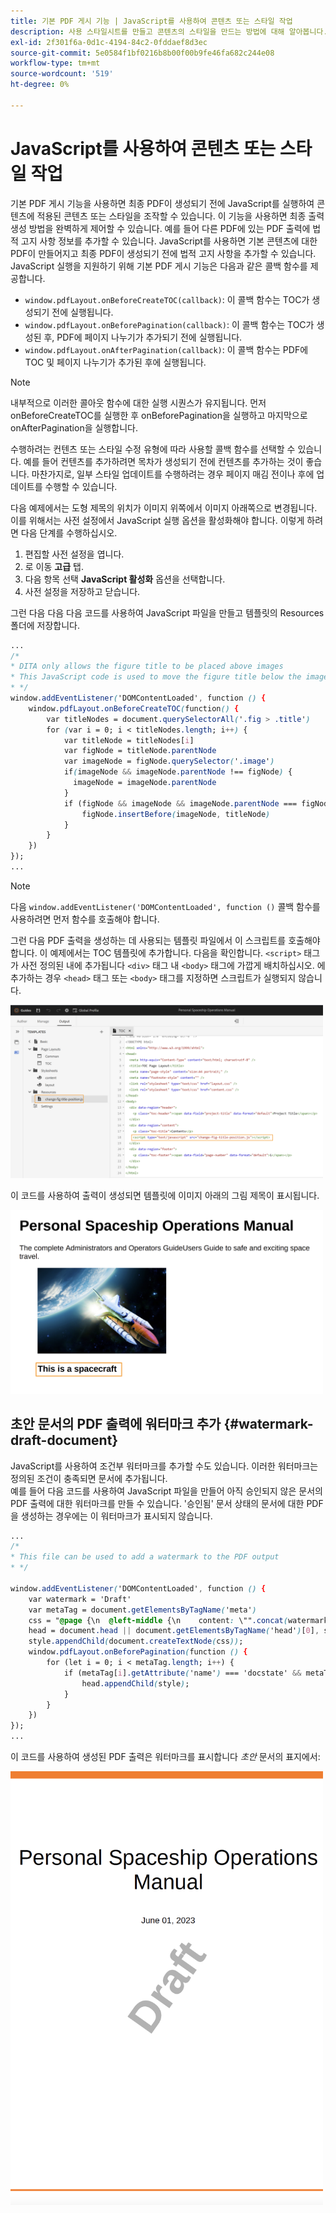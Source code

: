 ```yaml
---
title: 기본 PDF 게시 기능 | JavaScript를 사용하여 콘텐츠 또는 스타일 작업
description: 사용 스타일시트를 만들고 콘텐츠의 스타일을 만드는 방법에 대해 알아봅니다.
exl-id: 2f301f6a-0d1c-4194-84c2-0fddaef8d3ec
source-git-commit: 5e0584f1bf0216b8b00f00b9fe46fa682c244e08
workflow-type: tm+mt
source-wordcount: '519'
ht-degree: 0%

---
```


# JavaScript를 사용하여 콘텐츠 또는 스타일 작업

기본 PDF 게시 기능을 사용하면 최종 PDF이 생성되기 전에 JavaScript를 실행하여 콘텐츠에 적용된 콘텐츠 또는 스타일을 조작할 수 있습니다. 이 기능을 사용하면 최종 출력 생성 방법을 완벽하게 제어할 수 있습니다. 예를 들어 다른 PDF에 있는 PDF 출력에 법적 고지 사항 정보를 추가할 수 있습니다. JavaScript를 사용하면 기본 콘텐츠에 대한 PDF이 만들어지고 최종 PDF이 생성되기 전에 법적 고지 사항을 추가할 수 있습니다.\
JavaScript 실행을 지원하기 위해 기본 PDF 게시 기능은 다음과 같은 콜백 함수를 제공합니다.

* `window.pdfLayout.onBeforeCreateTOC(callback)`: 이 콜백 함수는 TOC가 생성되기 전에 실행됩니다.
* `window.pdfLayout.onBeforePagination(callback)`: 이 콜백 함수는 TOC가 생성된 후, PDF에 페이지 나누기가 추가되기 전에 실행됩니다.
* `window.pdfLayout.onAfterPagination(callback)`: 이 콜백 함수는 PDF에 TOC 및 페이지 나누기가 추가된 후에 실행됩니다.

>[!NOTE]
>
>내부적으로 이러한 콜아웃 함수에 대한 실행 시퀀스가 유지됩니다. 먼저 onBeforeCreateTOC를 실행한 후 onBeforePagination을 실행하고 마지막으로 onAfterPagination을 실행합니다.

수행하려는 컨텐츠 또는 스타일 수정 유형에 따라 사용할 콜백 함수를 선택할 수 있습니다. 예를 들어 컨텐츠를 추가하려면 목차가 생성되기 전에 컨텐츠를 추가하는 것이 좋습니다. 마찬가지로, 일부 스타일 업데이트를 수행하려는 경우 페이지 매김 전이나 후에 업데이트를 수행할 수 있습니다.

다음 예제에서는 도형 제목의 위치가 이미지 위쪽에서 이미지 아래쪽으로 변경됩니다. 이를 위해서는 사전 설정에서 JavaScript 실행 옵션을 활성화해야 합니다. 이렇게 하려면 다음 단계를 수행하십시오.

1. 편집할 사전 설정을 엽니다.
1. 로 이동 **고급** 탭.
1. 다음 항목 선택 **JavaScript 활성화** 옵션을 선택합니다.
1. 사전 설정을 저장하고 닫습니다.

그런 다음 다음 다음 코드를 사용하여 JavaScript 파일을 만들고 템플릿의 Resources 폴더에 저장합니다.

```css
...
/*
* DITA only allows the figure title to be placed above images 
* This JavaScript code is used to move the figure title below the image
* */
window.addEventListener('DOMContentLoaded', function () {
    window.pdfLayout.onBeforeCreateTOC(function() {
        var titleNodes = document.querySelectorAll('.fig > .title')
        for (var i = 0; i < titleNodes.length; i++) {
            var titleNode = titleNodes[i]
            var figNode = titleNode.parentNode
            var imageNode = figNode.querySelector('.image')
            if(imageNode && imageNode.parentNode !== figNode) {
              imageNode = imageNode.parentNode
            }
            if (figNode && imageNode && imageNode.parentNode === figNode) {
                figNode.insertBefore(imageNode, titleNode)
            }
        }
    })
});
...
```

>[!NOTE]
>
>다음 `window.addEventListener('DOMContentLoaded', function ()` 콜백 함수를 사용하려면 먼저 함수를 호출해야 합니다.

그런 다음 PDF 출력을 생성하는 데 사용되는 템플릿 파일에서 이 스크립트를 호출해야 합니다. 이 예제에서는 TOC 템플릿에 추가합니다. 다음을 확인합니다. `<script>` 태그가 사전 정의된 내에 추가됩니다 `<div>` 태그 내 `<body>` 태그에 가깝게 배치하십시오. 에 추가하는 경우 `<head>` 태그 또는 `<body>` 태그를 지정하면 스크립트가 실행되지 않습니다.

<img src="./assets/js-added-resources-template.png" width="500">

이 코드를 사용하여 출력이 생성되면 템플릿에 이미지 아래의 그림 제목이 표시됩니다.

<img src="./assets/fig-title-below-image.png" width="500">

## 초안 문서의 PDF 출력에 워터마크 추가 {#watermark-draft-document}

JavaScript를 사용하여 조건부 워터마크를 추가할 수도 있습니다. 이러한 워터마크는 정의된 조건이 충족되면 문서에 추가됩니다.\
예를 들어 다음 코드를 사용하여 JavaScript 파일을 만들어 아직 승인되지 않은 문서의 PDF 출력에 대한 워터마크를 만들 수 있습니다. &#39;승인됨&#39; 문서 상태의 문서에 대한 PDF을 생성하는 경우에는 이 워터마크가 표시되지 않습니다.

```css
...
/*
* This file can be used to add a watermark to the PDF output
* */

window.addEventListener('DOMContentLoaded', function () {
    var watermark = 'Draft'
    var metaTag = document.getElementsByTagName('meta')
    css = "@page {\n  @left-middle {\n    content: \"".concat(watermark, "\";\n    z-index: 100;\n    font-family: sans-serif;\n    font-size: 80pt;\n    font-weight: bold;\n    color: gray(0, 0.3);\n    text-align: center;\n    transform: rotate(-54.7deg);\n    position: absolute;\n    left: 0;\n    top: 0;\n    width: 100%;\n    height: 100%;\n  }\n}")
    head = document.head || document.getElementsByTagName('head')[0], style = document.createElement('style');
    style.appendChild(document.createTextNode(css));
    window.pdfLayout.onBeforePagination(function () {
        for (let i = 0; i < metaTag.length; i++) {
            if (metaTag[i].getAttribute('name') === 'docstate' && metaTag[i].getAttribute('value') !== 'Approved') {
                head.appendChild(style);
            }
        }
    })
});
...
```

이 코드를 사용하여 생성된 PDF 출력은 워터마크를 표시합니다 *초안* 문서의 표지에서:

<img src="./assets/draft-watermark.png" width="500">
